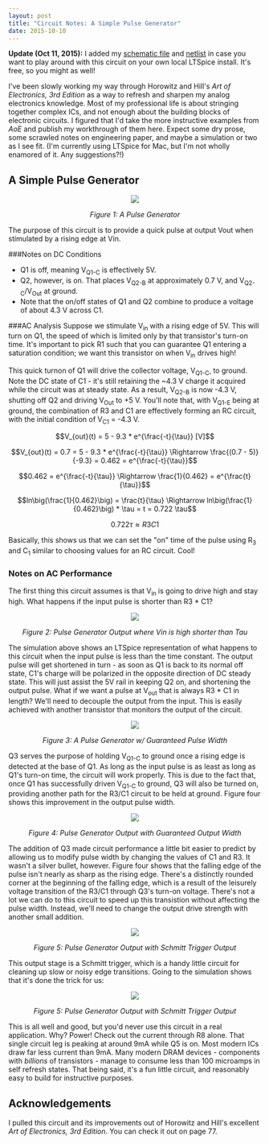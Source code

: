```yaml
---
layout: post
title: "Circuit Notes: A Simple Pulse Generator"
date: 2015-10-10
---
```


<meta name="description" content="learn electronics"/>
<meta name="description" content="art of electronics"/>
<meta name="description" content="ltspice"/>

**Update (Oct 11, 2015):** I added my [schematic file](../assets/simple_pulse_generator.asc) and [netlist](../assets/simple_pulse_generator.net) in case you want to play around with this circuit on your own local LTSpice install. It's free, so you might as well!

I've been slowly working my way through Horowitz and Hill's _Art of Electronics, 3rd Edition_ as a way to refresh and sharpen my analog electronics knowledge. Most of my professional life is about stringing together complex ICs, and not enough about the building blocks of electronic circuits. I figured that I'd take the more instructive examples from _AoE_ and publish my workthrough of them here. Expect some dry prose, some scrawled notes on engineering paper, and maybe a simulation or two as I see fit. (I'm currently using LTSpice for Mac, but I'm not wholly enamored of it. Any suggestions?!)

## A Simple Pulse Generator

<div align="center">
<img src="/assets/pulse_generator.png"/>
<p align="center"><em>Figure 1: A Pulse Generator</em></p>
</div>

The purpose of this circuit is to provide a quick pulse at output Vout when stimulated by a rising edge at Vin. 

###Notes on DC Conditions
* Q1 is off, meaning V<sub>Q1-C</sub> is effectively 5V. 
* Q2, however, is on. That places V<sub>Q2-B</sub> at approximately 0.7 V, and V<sub>Q2-C</sub>/V<sub>Out</sub> at ground.
* Note that the on/off states of Q1 and Q2 combine to produce a voltage of about 4.3 V across C1. 


###AC Analysis
Suppose we stimulate V<sub>in</sub> with a rising edge of 5V. This will turn on Q1, the speed of which is limited only by that transistor's turn-on time. It's important to pick R1 such that you can guarantee Q1 entering a saturation condition; we want this transistor on when V<sub>in</sub> drives high! 


This quick turnon of Q1 will drive the collector voltage, V<sub>Q1-C</sub>, to ground. Note the DC state of C1 - it's still retaining the ~4.3 V charge it acquired while the circuit was at steady state. As a result, V<sub>Q2-B</sub> is now -4.3 V, shutting off Q2 and driving V<sub>Out</sub> to +5 V. You'll note that, with V<sub>Q1-E</sub> being at ground, the combination of R3 and C1 are effectively forming an RC circuit, with the initial condition of V<sub>C1</sub> = -4.3 V. 

$$V_{out}(t) = 5 - 9.3 * e^{\frac{-t}{\tau}} [V]$$

$$V_{out}(t) = 0.7 = 5 - 9.3 * e^{\frac{-t}{\tau}} \Rightarrow \frac{(0.7 - 5)}{-9.3} = 0.462 = e^{\frac{-t}{\tau}}$$

$$0.462 = e^{\frac{-t}{\tau}} \Rightarrow \frac{1}{0.462} = e^{\frac{t}{\tau}}$$

$$ln\big(\frac{1}{0.462}\big) = \frac{t}{\tau} \Rightarrow ln\big(\frac{1}{0.462}\big) * \tau = t = 0.722 \tau$$ 

$$0.722 \tau \approx R3C1$$

Basically, this shows us that we can set the "on" time of the pulse using R<sub>3</sub> and C<sub>1</sub> similar to choosing values for an RC circuit. Cool!

### Notes on AC Performance
The first thing this circuit assumes is that V<sub>in</sub> is going to drive high and stay high. What happens if the input pulse is shorter than R3 * C1? 

<div align="center">
<img src="/assets/input_pulse_tooshort.png"/>
<p align="center"><em>Figure 2: Pulse Generator Output where Vin is high shorter than Tau</em></p>
</div>

The simulation above shows an LTSpice representation of what happens to this circuit when the input pulse is less than the time constant. The output pulse will get shortened in turn - as soon as Q1 is back to its normal off state, C1's charge will be polarized in the opposite direction of DC steady state. This will just assist the 5V rail in keeping Q2 on, and shortening the output pulse. What if we want a pulse at V<sub>out</sub> that is always R3 * C1 in length? We'll need to decouple the output from the input. This is easily achieved with another transistor that monitors the output of the circuit. 

<div align="center">
<img src="/assets/sch_q3_added.png"/>
<p align="center"><em>Figure 3: A Pulse Generator w/ Guaranteed Pulse Width</em></p>
</div>

Q3 serves the purpose of holding V<sub>Q1-C</sub> to ground once a rising edge is detected at the base of Q1. As long as the input pulse is as least as long as Q1's turn-on time, the circuit will work properly. This is due to the fact that, once Q1 has successfully driven  V<sub>Q1-C</sub> to ground, Q3 will also be turned on, providing another path for the R3/C1 circuit to be held at ground. Figure four shows this improvement in the output pulse width. 

<div align="center">
<img src="/assets/short_input_q3_added.png"/>
<p align="center"><em>Figure 4: Pulse Generator Output with Guaranteed Output Width</em></p>
</div>

The addition of Q3 made circuit performance a little bit easier to predict by allowing us to modify pulse width by changing the values of C1 and R3. It wasn't a silver bullet, however. Figure four shows that the falling edge of the pulse isn't nearly as sharp as the rising edge. There's a distinctly rounded corner at the beginning of the falling edge, which is a result of the leisurely voltage transition of the R3/C1 through Q3's turn-on voltage. There's not a lot we can do to this circuit to speed up this transistion without affecting the pulse width. Instead, we'll need to change the output drive strength with another small addition. 

<div align="center">
<img src="/assets/pulse_schmatic_schmitt.png"/>
<p align="center"><em>Figure 5: Pulse Generator Output with Schmitt Trigger Output</em></p>
</div>

This output stage is a Schmitt trigger, which is a handy little circuit for cleaning up slow or noisy edge transitions. Going to the simulation shows that it's done the trick for us:

<div align="center">
<img src="/assets/pulse_schmitt_outputcurrent.png"/>
<p align="center"><em>Figure 5: Pulse Generator Output with Schmitt Trigger Output</em></p>
</div>

This is all well and good, but you'd never use this circuit in a real application. Why? Power! Check out the current through R8 alone. That single circuit leg is peaking at around 9mA while Q5 is on. Most modern ICs draw far less current than 9mA. Many modern DRAM devices - components with _billions_ of transistors - manage to consume less than 100 microamps in self refresh states. That being said, it's a fun little circuit, and reasonably easy to build for instructive purposes.

## Acknowledgements
I pulled this circuit and its improvements out of Horowitz and Hill's excellent _Art of Electronics, 3rd Edition_. You can check it out on page 77. 



